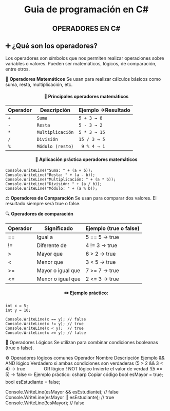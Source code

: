 <h1 style="text-align: center;" > Guia de programación en C#</h1>
<div style="text-align: center;" >
  <h2><strong>OPERADORES EN C#</strong></h2>
</div>

## ➕ ¿Qué son los operadores?

Los operadores son símbolos que nos permiten realizar operaciones sobre variables o valores. Pueden ser matemáticos, lógicos, de comparación, entre otros.

🧮 **Operadores Matemáticos**
Se usan para realizar cálculos básicos como suma, resta, multiplicación, etc.

<div style="text-align: center;" >
  <h4><strong>🔢 Principales operadores matemáticos</strong></h4>
</div>            


| Operador| Descripción| Ejemplo ->Resultado|
|---------|------------|------------|
|`+`|`Suma`|`5 + 3 → 8`|
|`-`|`Resta`|`5 - 3 → 2`|
|`*`|`Multiplicación`|`5 * 3 → 15`|
|`/`|`División`|`15 / 3 → 5`|
|`%`|`Módulo (resto)`|`	9 % 4 → 1`|


<div style="text-align: center;" >
  <h4><strong>🎯 Aplicación práctica operadores matemáticos</strong></h4>
</div>  

```Csharp
Console.WriteLine("Suma: " + (a + b));
Console.WriteLine("Resta: " + (a - b));
Console.WriteLine("Multiplicación: " + (a * b));
Console.WriteLine("División: " + (a / b));
Console.WriteLine("Módulo: " + (a % b));
```
⚖️ **Operadores de Comparación**
Se usan para comparar dos valores. El resultado siempre será true o false.

🔍 **Operadores de comparación**

|Operador|Significado|Ejemplo (true o false)|
|--------|-----------|----------------------|
|==	|Igual a|5 == 5 → true|
|!=	|Diferente de|4 != 3 → true|
|>	|Mayor que|6 > 2 → true|
|<|Menor que|3 < 5 → true|
|>=	|Mayor o igual que|7 >= 7 → true|
|<=|Menor o igual que|2 <= 3 → true|

<div style="text-align: center;" >
  <h4><strong>✏️ Ejemplo práctico:</strong></h4>
</div>       


```Csharp
int x = 5;
int y = 10;

Console.WriteLine(x == y); // false
Console.WriteLine(x != y); // true
Console.WriteLine(x < y);  // true
Console.WriteLine(x >= y); // false

```
🤔 Operadores Lógicos
Se utilizan para combinar condiciones booleanas (true o false).

⚙️ Operadores lógicos comunes
Operador	Nombre	Descripción	Ejemplo
&&	AND lógico	Verdadero si ambas condiciones son verdaderas	(5 > 2 && 3 < 4) → true
`		`	OR lógico
!	NOT lógico	Invierte el valor de verdad	!(5 == 5) → false
✏️ Ejemplo práctico:
csharp
Copiar código
bool esMayor = true;
bool esEstudiante = false;

Console.WriteLine(esMayor && esEstudiante); // false
Console.WriteLine(esMayor || esEstudiante); // true
Console.WriteLine(!esMayor);                // false